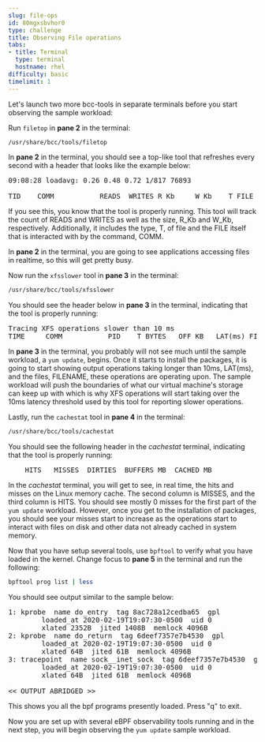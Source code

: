 ```yaml
---
slug: file-ops
id: 80mgxsbvhor0
type: challenge
title: Observing File operations
tabs:
- title: Terminal
  type: terminal
  hostname: rhel
difficulty: basic
timelimit: 1
---
```

Let's launch two more bcc-tools in separate terminals before you start observing the sample workload:

Run `filetop` in __pane 2__ in the terminal:

```bash
/usr/share/bcc/tools/filetop
```

In __pane 2__ in the terminal, you should see a top-like tool that refreshes every second with a header that looks like the example below:

<pre class="file">
09:08:28 loadavg: 0.26 0.48 0.72 1/817 76893

TID    COMM           READS  WRITES R_Kb     W_Kb    T FILE
</pre>

If you see this, you know that the tool is properly running.  This tool will track the count of READS and WRITES as well as the size, R_Kb and W_Kb, respectively.  Additionally, it includes the type, T, of file and the FILE itself that is interacted with by the command, COMM.

In __pane 2__ in the terminal, you are going to see applications accessing files in realtime, so this will get pretty busy.

Now run the `xfsslower` tool in __pane 3__ in the terminal:

```bash
/usr/share/bcc/tools/xfsslower
```

You should see the header below in __pane 3__ in the terminal, indicating that the tool is properly running:

<pre class="file">
Tracing XFS operations slower than 10 ms
TIME     COMM           PID    T BYTES   OFF_KB   LAT(ms) FILENAME
</pre>

In __pane 3__ in the terminal, you probably will not see much until the sample workload, a `yum update`, begins. Once it starts to install the packages, it is going to start showing output operations taking longer than 10ms, LAT(ms), and the files, FILENAME, these operations are operating upon.  The sample workload will push the boundaries of what our virtual machine's storage can keep up with which is why XFS operations will start taking over the 10ms latency threshold used by this tool for reporting slower operations.

Lastly, run the `cachestat` tool in __pane 4__ in the terminal:

```bash
/usr/share/bcc/tools/cachestat
```

You should see the following header in the *cachestat* terminal, indicating that the tool is properly running:

<pre class="file">
    HITS   MISSES  DIRTIES  BUFFERS_MB  CACHED_MB
</pre>

In the *cachestat* terminal, you will get to see, in real time, the hits and misses on the Linux memory cache. The second column is MISSES, and the third column is HITS. You should see mostly 0 misses for the first part of the `yum update` workload. However, once you get to the installation of packages, you should see your misses start to increase as the operations start to interact with files on disk and other data not already cached in system memory.

Now that you have setup several tools, use `bpftool` to verify what you have loaded in the kernel. Change focus to __pane 5__ in the terminal and run the following:

```bash
bpftool prog list | less
```

You should see output similar to the sample below:

<pre class="file">
1: kprobe  name do_entry  tag 8ac728a12cedba65  gpl
        loaded_at 2020-02-19T19:07:30-0500  uid 0
        xlated 2352B  jited 1408B  memlock 4096B
2: kprobe  name do_return  tag 6deef7357e7b4530  gpl
        loaded_at 2020-02-19T19:07:30-0500  uid 0
        xlated 64B  jited 61B  memlock 4096B
3: tracepoint  name sock__inet_sock  tag 6deef7357e7b4530  gpl
        loaded_at 2020-02-19T19:07:30-0500  uid 0
        xlated 64B  jited 61B  memlock 4096B

<< OUTPUT ABRIDGED >>
</pre>

This shows you all the bpf programs presently loaded. Press "q" to exit.

Now you are set up with several eBPF observability tools running and in the next step, you will begin observing the `yum update` sample workload.
